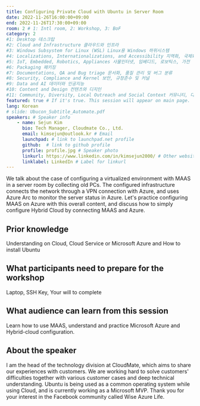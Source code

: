 ```yaml
---
title: Configuring Private Cloud with Ubuntu in Server Room 
date: 2022-11-26T16:00:00+09:00
end: 2022-11-26T17:30:00+09:00
room: 2 # 1: Intl room, 2: Workshop, 3: BoF
category: 2
#1: Desktop 데스크탑
#2: Cloud and Infrastructure 클라우드와 인프라
#3: Windows Subsystem for Linux (WSL) Linux용 Windows 하위시스템
#4: Localizations, Internationalizations, and Accessibility 지역화, 국제화 및 접근성
#5: IoT, Embedded, Robotics, Appliances 사물인터넷, 임베디드, 로보틱스, 가전
#6: Packaging 패키징
#7: Documentations, QA and Bug triage 문서화, 품질 관리 및 버그 분류
#8: Security, Compliance and Kernel 보안, 규정준수 및 커널
#9: Data and AI 데이터와 인공지능
#10: Content and Design 컨텐츠와 디지인
#11: Community, Diversity, Local Outreach and Social Context 커뮤니티, 다양성, 지역 사회 협력과 사회적 관점
featured: true # If it's true. This session will appear on main page.
lang: Korean
# slide: Ubucon_Subtitle_Automate.pdf
speakers: # Speaker info
    - name: Sejun Kim
      bio: Tech Manager, Cloudmate Co., Ltd.
      email: kimsejun@outlook.kr # Email
      launchpad: # link to launchpad.net profile
      github:  # link to github profile
      profile: profile.jpg # Speaker photo
      linkurl: https://www.linkedin.com/in/kimsejun2000/ # Other website link url
      linklabel: LinkedIn # Label for linkurl
---
```


We talk about the case of configuring a virtualized environment with MAAS in a server room by collecting old PCs. The configured infrastructure connects the network through a VPN connection with Azure, and uses Azure Arc to monitor the server status in Azure. Let's practice configuring MAAS on Azure with this overall content, and discuss how to simply configure Hybrid Cloud by connecting MAAS and Azure.

## Prior knowledge
Understanding on Cloud, Cloud Service or Microsoft Azure and How to install Ubuntu

## What participants need to prepare for the workshop
Laptop, SSH Key, Your will to complete

## What audience can learn from this session
Learn how to use MAAS, understand and practice Microsoft Azure and Hybrid-cloud configuration.

## About the speaker
I am the head of the technology division at CloudMate, which aims to share our experiences with customers. We are working hard to solve customers' difficulties together with various customer cases and deep technical understanding. Ubuntu is being used as a common operating system while using Cloud, and is currently working as a Microsoft MVP. Thank you for your interest in the Facebook community called Wise Azure Life.